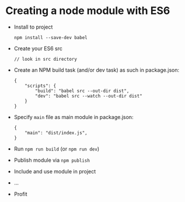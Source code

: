 # Creating a node module with ES6

*	Install to project


		npm install --save-dev babel


*	Create your ES6 src


		// look in src directory


*	Create an NPM build task (and/or dev task) as such in package.json:


		{
			"scripts": {
	  			"build": "babel src --out-dir dist",
	  			"dev": "babel src --watch --out-dir dist"
	  		}
	  	}


*	Specify `main` file as main module in package.json:


		{
			"main": "dist/index.js",
		}


*	Run `npm run build` (or `npm run dev`)


*	Publish module via `npm publish`


*	Include and use module in project


*	...


*	Profit

